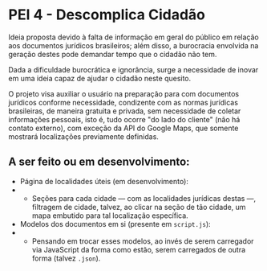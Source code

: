 # PEI 4 - Descomplica Cidadão

Ideia proposta devido à falta de informação em geral do público em relação aos documentos jurídicos brasileiros; além disso, a burocracia envolvida na geração destes pode demandar tempo que o cidadão não tem.

Dada a dificuldade burocrática e ignorância, surge a necessidade de inovar em uma ideia capaz de ajudar o cidadão neste quesito.

O projeto visa auxiliar o usuário na preparação para com documentos jurídicos conforme necessidade, condizente com as normas jurídicas brasileiras, de maneira gratuita e privada, sem necessidade de coletar informações pessoais, isto é, tudo ocorre "do lado do cliente" (não há contato externo), com exceção da API do Google Maps, que somente mostrará localizações previamente definidas.

## A ser feito ou em desenvolvimento:

- Página de localidades úteis (em desenvolvimento):
- - Seções para cada cidade — com as localidades jurídicas destas —, filtragem de cidade, talvez, ao clicar na seção de tão cidade, um mapa embutido para tal localização específica.
- Modelos dos documentos em si (presente em `script.js`):
- - Pensando em trocar esses modelos, ao invés de serem carregador via JavaScript da forma como estão, serem carregados de outra forma (talvez `.json`).
